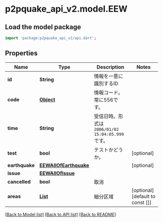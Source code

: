# p2pquake_api_v2.model.EEW

## Load the model package
```dart
import 'package:p2pquake_api_v2/api.dart';
```

## Properties
Name | Type | Description | Notes
------------ | ------------- | ------------- | -------------
**id** | **String** | 情報を一意に識別するID | 
**code** | [**Object**](.md) | 情報コード。常に556です。 | 
**time** | **String** | 受信日時。形式は `2006/01/02 15:04:05.999` です。 | 
**test** | **bool** | テストかどうか。 | [optional] 
**earthquake** | [**EEWAllOfEarthquake**](EEWAllOfEarthquake.md) |  | [optional] 
**issue** | [**EEWAllOfIssue**](EEWAllOfIssue.md) |  | 
**cancelled** | **bool** | 取消 | 
**areas** | [**List<EEWAllOfAreas>**](EEWAllOfAreas.md) | 細分区域 | [optional] [default to const []]

[[Back to Model list]](../README.md#documentation-for-models) [[Back to API list]](../README.md#documentation-for-api-endpoints) [[Back to README]](../README.md)


